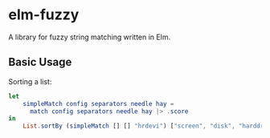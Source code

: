 # elm-fuzzy

A library for fuzzy string matching written in Elm.

## Basic Usage

Sorting a list:

```elm
let
    simpleMatch config separators needle hay =
      match config separators needle hay |> .score
in
    List.sortBy (simpleMatch [] [] "hrdevi") ["screen", "disk", "harddrive", "keyboard", "mouse", "computer"] == ["harddrive","keyboard","disk","screen","computer","mouse"]
```
